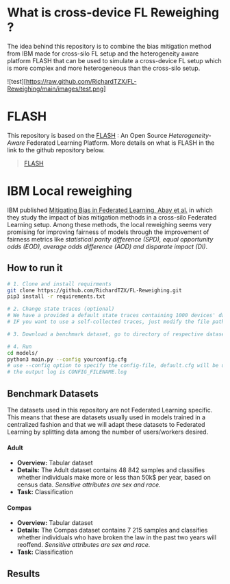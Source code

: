 # What is cross-device FL Reweighing ?

The idea behind this repository is to combine the bias mitigation method from IBM made for cross-silo FL setup and the heterogeneity aware platform FLASH that can be used to simulate a cross-device FL setup which is more complex and more heterogeneous than the cross-silo setup.

![test][https://raw.github.com/RichardTZX/FL-Reweighing/main/images/test.png]
 
 # FLASH
This repository is based on the [FLASH](https://github.com/PKU-Chengxu/FLASH)  : An Open Source *Heterogeneity-Aware* Federated Learning Platform. More details on what is FLASH in the link to the github repository below.
>  [FLASH](https://github.com/PKU-Chengxu/FLASH)

# IBM Local reweighing
IBM published [Mitigating Bias in Federated Learning, Abay et al.](https://arxiv.org/abs/2012.02447) in which they study the impact of bias mitigation methods in a cross-silo Federated Learning setup. Among these methods, the local reweighing seems very promising for improving fairness of models through the improvement of fairness metrics like *statistical parity difference (SPD), equal opportunity odds (EOD), average odds difference (AOD) and disparate impact (DI)*.

## How to run it 

```bash
# 1. Clone and install requirments
git clone https://github.com/RichardTZX/FL-Reweighing.git
pip3 install -r requirements.txt

# 2. Change state traces (optional)
# We have a provided a default state traces containing 1000 devices' data, located at the ./data/ dir. 
# IF you want to use a self-collected traces, just modify the file path in [models/client.py](models/client.py), i.e. with open('/path/to/state_traces.json', 'r', encoding='utf-8') as f: 

# 3. Download a benchmark dataset, go to directory of respective dataset `data/$DATASET` for instructions on generating the benchmark dataset

# 4. Run
cd models/
python3 main.py --config yourconfig.cfg
# use --config option to specify the config-file, default.cfg will be used if not specified
# the output log is CONFIG_FILENAME.log
```

## Benchmark Datasets

The datasets used in this repository are not Federated Learning specific. This means that these are datasets usually used in models trained in a centralized fashion and that we will adapt these datasets to Federated Learning by splitting data among the number of users/workers desired.

#### Adult

- **Overview:** Tabular dataset
- **Details:** The Adult dataset contains 48 842 samples and classifies whether individuals make more or less than 50k$ per year, based on census data. *Sensitive attributes are sex and race.*
- **Task:** Classification



#### Compas

- **Overview:** Tabular dataset
- **Details:** The Compas dataset contains 7 215 samples and classifies whether individuals who have broken the law in the past two years will reoffend. *Sensitive attributes are sex and race.*
- **Task:** Classification 

## Results
